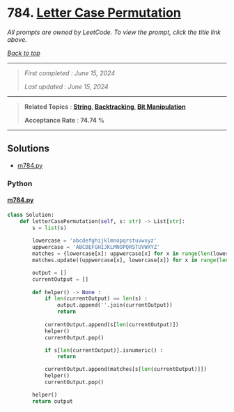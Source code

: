 # 784. [Letter Case Permutation](<https://leetcode.com/problems/letter-case-permutation>)

*All prompts are owned by LeetCode. To view the prompt, click the title link above.*

*[Back to top](<../README.md>)*

------

> *First completed : June 15, 2024*
>
> *Last updated : June 15, 2024*

------

> **Related Topics** : **[String](<by_topic/String.md>), [Backtracking](<by_topic/Backtracking.md>), [Bit Manipulation](<by_topic/Bit Manipulation.md>)**
>
> **Acceptance Rate** : **74.74 %**

------

## Solutions

- [m784.py](<../my-submissions/m784.py>)
### Python
#### [m784.py](<../my-submissions/m784.py>)
```Python
class Solution:
    def letterCasePermutation(self, s: str) -> List[str]:
        s = list(s)
        
        lowercase = 'abcdefghijklmnopqrstuvwxyz'
        uppwercase = 'ABCDEFGHIJKLMNOPQRSTUVWXYZ'
        matches = {lowercase[x]: uppwercase[x] for x in range(len(lowercase))}
        matches.update((uppwercase[x], lowercase[x]) for x in range(len(lowercase)))

        output = []
        currentOutput = []
        
        def helper() -> None :
            if len(currentOutput) == len(s) :
                output.append(''.join(currentOutput))
                return
            
            currentOutput.append(s[len(currentOutput)])
            helper()
            currentOutput.pop()

            if s[len(currentOutput)].isnumeric() :
                return

            currentOutput.append(matches[s[len(currentOutput)]])
            helper()
            currentOutput.pop()

        helper()
        return output
```

